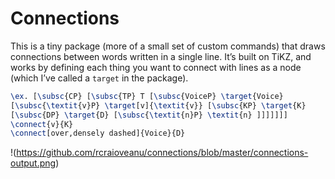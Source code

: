 # Connections

This is a tiny package (more of a small set of custom commands) that draws connections between words written in a single line. It’s built on TiKZ, and works by defining each thing you want to connect with lines as a node (which I’ve called a `target` in the package).

```latex
\ex. [\subsc{CP} [\subsc{TP} T [\subsc{VoiceP} \target{Voice}
[\subsc{\textit{v}P} \target[v]{\textit{v}} [\subsc{KP} \target{K}
[\subsc{DP} \target{D} [\subsc{\textit{n}P} \textit{n} ]]]]]]]
\connect{v}{K}
\connect[over,densely dashed]{Voice}{D}
```

!(https://github.com/rcraioveanu/connections/blob/master/connections-output.png)
